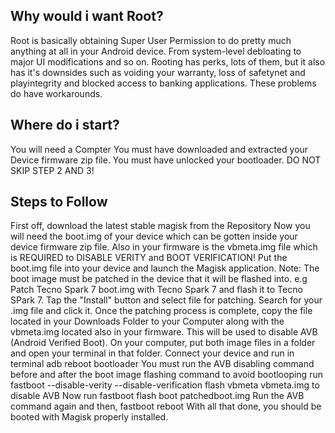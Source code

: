 ## Why would i want Root?
Root is basically obtaining Super User Permission to do pretty much anything at all in your Android device. From system-level debloating to major UI modifications and so on. Rooting has perks, lots of them, but it also has it's downsides such as voiding your warranty, loss of safetynet and playintegrity and blocked access to banking applications. These problems do have workarounds.
## Where do i start?
You will need a Compter
You must have downloaded and extracted your Device firmware zip file.
You must have unlocked your bootloader.
DO NOT SKIP STEP 2 AND 3!
## Steps to Follow
First off, download the latest stable magisk from the Repository
Now you will need the boot.img of your device which can be gotten inside your device firmware zip file.
Also in your firmware is the vbmeta.img file which is REQUIRED to DISABLE VERITY and BOOT VERIFICATION!
Put the boot.img file into your device and launch the Magisk application. Note: The boot image must be patched in the device that it will be flashed into. e.g Patch Tecno Spark 7 boot.img with Tecno Spark 7 and flash it to Tecno SPark 7.
Tap the "Install" button and select file for patching.
Search for your .img file and click it.
Once the patching process is complete, copy the file located in your Downloads Folder to your Computer along with the vbmeta.img located also in your firmware. This will be used to disable AVB (Android Verified Boot).
On your computer, put both image files in a folder and open your terminal in that folder.
Connect your device and run in terminal adb reboot bootloader
You must run the AVB disabling command before and after the boot image flashing command to avoid bootlooping
run fastboot --disable-verity --disable-verification flash vbmeta vbmeta.img to disable AVB
Now run fastboot flash boot patchedboot.img
Run the AVB command again and then, fastboot reboot
With all that done, you should be booted with Magisk properly installed.
